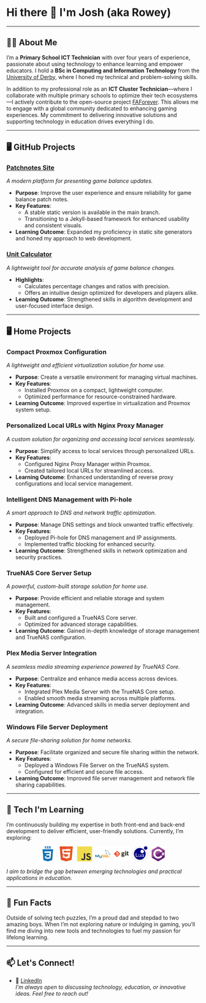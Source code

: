# Hi there 👋 I'm Josh (aka Rowey)

---

## 👨‍💻 About Me
I’m a **Primary School ICT Technician** with over four years of experience, passionate about using technology to enhance learning and empower educators. I hold a **BSc in Computing and Information Technology** from the [University of Derby](https://www.derby.ac.uk/?form=MG0AV3), where I honed my technical and problem-solving skills.  

In addition to my professional role as an **ICT Cluster Technician**—where I collaborate with multiple primary schools to optimize their tech ecosystems—I actively contribute to the open-source project [FAForever](https://github.com/FAForever?form=MG0AV3). This allows me to engage with a global community dedicated to enhancing gaming experiences. My commitment to delivering innovative solutions and supporting technology in education drives everything I do.

---

## 🖥️ GitHub Projects

### [Patchnotes Site](https://github.com/MrRowey/FAF-Patchnotes-Site?form=MG0AV3)
*A modern platform for presenting game balance updates.*  
- **Purpose**: Improve the user experience and ensure reliability for game balance patch notes.  
- **Key Features**:  
  - A stable static version is available in the main branch.  
  - Transitioning to a Jekyll-based framework for enhanced usability and consistent visuals.  
- **Learning Outcome**: Expanded my proficiency in static site generators and honed my approach to web development.

### [Unit Calculator](https://github.com/MrRowey/UnitCalculator)
*A lightweight tool for accurate analysis of game balance changes.*  
- **Highlights**:  
  - Calculates percentage changes and ratios with precision.  
  - Offers an intuitive design optimized for developers and players alike.  
- **Learning Outcome**: Strengthened skills in algorithm development and user-focused interface design.

---

## 🖥️ Home Projects

### Compact Proxmox Configuration
*A lightweight and efficient virtualization solution for home use.*  
- **Purpose**: Create a versatile environment for managing virtual machines.  
- **Key Features**:  
  - Installed Proxmox on a compact, lightweight computer.  
  - Optimized performance for resource-constrained hardware.  
- **Learning Outcome**: Improved expertise in virtualization and Proxmox system setup.

### Personalized Local URLs with Nginx Proxy Manager
*A custom solution for organizing and accessing local services seamlessly.*  
- **Purpose**: Simplify access to local services through personalized URLs.  
- **Key Features**:  
  - Configured Nginx Proxy Manager within Proxmox.  
  - Created tailored local URLs for streamlined access.  
- **Learning Outcome**: Enhanced understanding of reverse proxy configurations and local service management.

### Intelligent DNS Management with Pi-hole
*A smart approach to DNS and network traffic optimization.*  
- **Purpose**: Manage DNS settings and block unwanted traffic effectively.  
- **Key Features**:  
  - Deployed Pi-hole for DNS management and IP assignments.  
  - Implemented traffic blocking for enhanced security.  
- **Learning Outcome**: Strengthened skills in network optimization and security practices.

### TrueNAS Core Server Setup
*A powerful, custom-built storage solution for home use.*  
- **Purpose**: Provide efficient and reliable storage and system management.  
- **Key Features**:  
  - Built and configured a TrueNAS Core server.  
  - Optimized for advanced storage capabilities.  
- **Learning Outcome**: Gained in-depth knowledge of storage management and TrueNAS configuration.

### Plex Media Server Integration
*A seamless media streaming experience powered by TrueNAS Core.*  
- **Purpose**: Centralize and enhance media access across devices.  
- **Key Features**:  
  - Integrated Plex Media Server with the TrueNAS Core setup.  
  - Enabled smooth media streaming across multiple platforms.  
- **Learning Outcome**: Advanced skills in media server deployment and integration.

### Windows File Server Deployment
*A secure file-sharing solution for home networks.*  
- **Purpose**: Facilitate organized and secure file sharing within the network.  
- **Key Features**:  
  - Deployed a Windows File Server on the TrueNAS system.  
  - Configured for efficient and secure file access.  
- **Learning Outcome**: Improved file server management and network file sharing capabilities.

---

## 🌱 Tech I'm Learning
I’m continuously building my expertise in both front-end and back-end development to deliver efficient, user-friendly solutions. Currently, I’m exploring:

<div align="center">
  <img src="https://github.com/devicons/devicon/blob/master/icons/css3/css3-plain-wordmark.svg" title="CSS3" alt="CSS" width="40" height="40" />&nbsp;
  <img src="https://github.com/devicons/devicon/blob/master/icons/html5/html5-original.svg" title="HTML5" alt="HTML" width="40" height="40" />&nbsp;
  <img src="https://github.com/devicons/devicon/blob/master/icons/javascript/javascript-original.svg" title="JavaScript" alt="JS" width="40" height="40" />&nbsp;
  <img src="https://github.com/devicons/devicon/blob/master/icons/mysql/mysql-original-wordmark.svg" title="MySQL" alt="MySQL" width="40" height="40" />&nbsp;
  <img src="https://github.com/devicons/devicon/blob/master/icons/git/git-original-wordmark.svg" title="Git" alt="Git" width="40" height="40" />&nbsp;
  <img src="https://github.com/devicons/devicon/blob/master/icons/lua/lua-original.svg" title="Lua" alt="Lua" width="40" height="40" />&nbsp;
  <img src="https://github.com/devicons/devicon/blob/master/icons/csharp/csharp-original.svg" title="C#" alt="C#" width="40" height="40" />
</div>

*I aim to bridge the gap between emerging technologies and practical applications in education.*

---

## 🎉 Fun Facts
Outside of solving tech puzzles, I’m a proud dad and stepdad to two amazing boys. When I’m not exploring nature or indulging in gaming, you’ll find me diving into new tools and technologies to fuel my passion for lifelong learning.

---

## 📫 Let's Connect!
- 💼 [LinkedIn](https://www.linkedin.com/in/josh-row-938394255/)  
*I’m always open to discussing technology, education, or innovative ideas. Feel free to reach out!*
